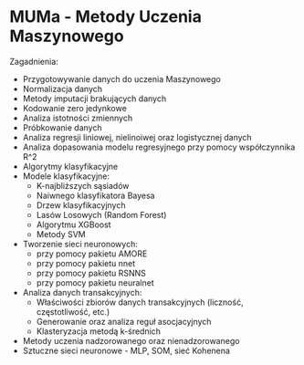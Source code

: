 # MUMa - Metody Uczenia Maszynowego

Zagadnienia:
* Przygotowywanie danych do uczenia Maszynowego
* Normalizacja danych
* Metody imputacji brakujących danych
* Kodowanie zero jedynkowe
* Analiza istotności zmiennych
* Próbkowanie danych
* Analiza regresji liniowej, nielinoiwej oraz logistycznej danych
* Analiza dopasowania modelu regresyjnego przy pomocy współczynnika R^2
* Algorytmy klasyfikacyjne
* Modele klasyfikacyjne:
    * K-najbliższych sąsiadów
    * Naiwnego klasyfikatora Bayesa
    * Drzew klasyfikacyjnych
    * Lasów Losowych (Random Forest)
    * Algorytmu XGBoost
    * Metody SVM
* Tworzenie sieci neuronowych:
    * przy pomocy pakietu AMORE
    * przy pomocy pakietu nnet
    * przy pomocy pakietu RSNNS
    * przy pomocy pakietu neuralnet
* Analiza danych transakcyjnych:
    * Właściwości zbiorów danych transakcyjnych (liczność, częstotliwość, etc.)
    * Generowanie oraz analiza reguł asocjacyjnych
    * Klasteryzacja metodą k-średnich
* Metody uczenia nadzorowanego oraz nienadzorowanego
* Sztuczne sieci neuronowe - MLP, SOM, sieć Kohenena
